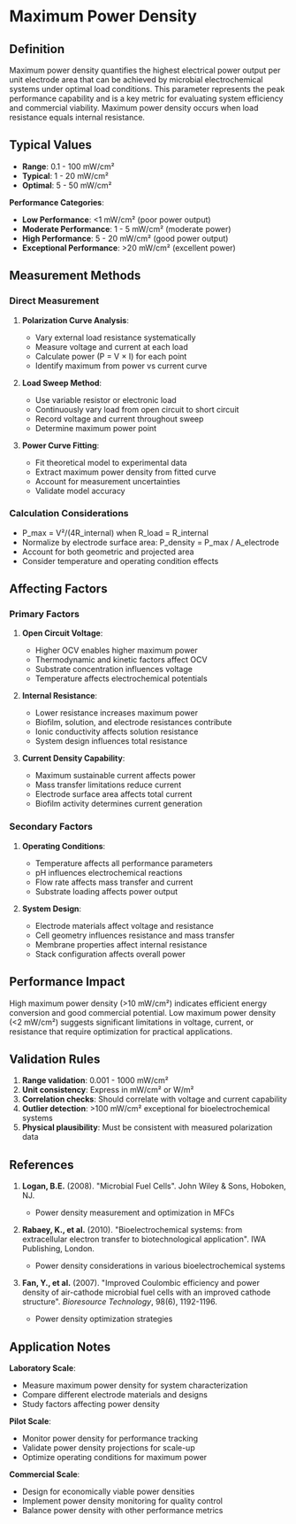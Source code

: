<!--
Parameter ID: maximum_power_density
Category: electrical
Generated: 2025-01-16T12:39:00.000Z
-->

# Maximum Power Density

## Definition

Maximum power density quantifies the highest electrical power output per unit
electrode area that can be achieved by microbial electrochemical systems under
optimal load conditions. This parameter represents the peak performance
capability and is a key metric for evaluating system efficiency and commercial
viability. Maximum power density occurs when load resistance equals internal
resistance.

## Typical Values

- **Range**: 0.1 - 100 mW/cm²
- **Typical**: 1 - 20 mW/cm²
- **Optimal**: 5 - 50 mW/cm²

**Performance Categories**:

- **Low Performance**: <1 mW/cm² (poor power output)
- **Moderate Performance**: 1 - 5 mW/cm² (moderate power)
- **High Performance**: 5 - 20 mW/cm² (good power output)
- **Exceptional Performance**: >20 mW/cm² (excellent power)

## Measurement Methods

### Direct Measurement

1. **Polarization Curve Analysis**:

   - Vary external load resistance systematically
   - Measure voltage and current at each load
   - Calculate power (P = V × I) for each point
   - Identify maximum from power vs current curve

2. **Load Sweep Method**:

   - Use variable resistor or electronic load
   - Continuously vary load from open circuit to short circuit
   - Record voltage and current throughout sweep
   - Determine maximum power point

3. **Power Curve Fitting**:
   - Fit theoretical model to experimental data
   - Extract maximum power density from fitted curve
   - Account for measurement uncertainties
   - Validate model accuracy

### Calculation Considerations

- P_max = V²/(4R_internal) when R_load = R_internal
- Normalize by electrode surface area: P_density = P_max / A_electrode
- Account for both geometric and projected area
- Consider temperature and operating condition effects

## Affecting Factors

### Primary Factors

1. **Open Circuit Voltage**:

   - Higher OCV enables higher maximum power
   - Thermodynamic and kinetic factors affect OCV
   - Substrate concentration influences voltage
   - Temperature affects electrochemical potentials

2. **Internal Resistance**:

   - Lower resistance increases maximum power
   - Biofilm, solution, and electrode resistances contribute
   - Ionic conductivity affects solution resistance
   - System design influences total resistance

3. **Current Density Capability**:
   - Maximum sustainable current affects power
   - Mass transfer limitations reduce current
   - Electrode surface area affects total current
   - Biofilm activity determines current generation

### Secondary Factors

1. **Operating Conditions**:

   - Temperature affects all performance parameters
   - pH influences electrochemical reactions
   - Flow rate affects mass transfer and current
   - Substrate loading affects power output

2. **System Design**:
   - Electrode materials affect voltage and resistance
   - Cell geometry influences resistance and mass transfer
   - Membrane properties affect internal resistance
   - Stack configuration affects overall power

## Performance Impact

High maximum power density (>10 mW/cm²) indicates efficient energy conversion
and good commercial potential. Low maximum power density (<2 mW/cm²) suggests
significant limitations in voltage, current, or resistance that require
optimization for practical applications.

## Validation Rules

1. **Range validation**: 0.001 - 1000 mW/cm²
2. **Unit consistency**: Express in mW/cm² or W/m²
3. **Correlation checks**: Should correlate with voltage and current capability
4. **Outlier detection**: >100 mW/cm² exceptional for bioelectrochemical systems
5. **Physical plausibility**: Must be consistent with measured polarization data

## References

1. **Logan, B.E.** (2008). "Microbial Fuel Cells". John Wiley & Sons, Hoboken,
   NJ.

   - Power density measurement and optimization in MFCs

2. **Rabaey, K., et al.** (2010). "Bioelectrochemical systems: from
   extracellular electron transfer to biotechnological application". IWA
   Publishing, London.

   - Power density considerations in various bioelectrochemical systems

3. **Fan, Y., et al.** (2007). "Improved Coulombic efficiency and power density
   of air-cathode microbial fuel cells with an improved cathode structure".
   _Bioresource Technology_, 98(6), 1192-1196.
   - Power density optimization strategies

## Application Notes

**Laboratory Scale**:

- Measure maximum power density for system characterization
- Compare different electrode materials and designs
- Study factors affecting power density

**Pilot Scale**:

- Monitor power density for performance tracking
- Validate power density projections for scale-up
- Optimize operating conditions for maximum power

**Commercial Scale**:

- Design for economically viable power densities
- Implement power density monitoring for quality control
- Balance power density with other performance metrics
